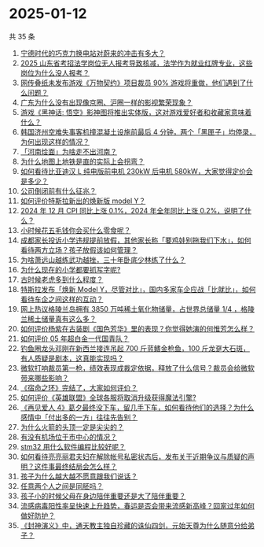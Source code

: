 # 2025-01-12

共 35 条

<!-- BEGIN ZHIHUVIDEO -->
<!-- 最后更新时间 Sun Jan 12 2025 03:07:39 GMT+0800 (China Standard Time) -->
1. [宁德时代的巧克力换电站对蔚来的冲击有多大？](https://www.zhihu.com/question/8672152563)
1. [2025 山东省考招法学岗位无人报考导致核减，法学作为就业红牌专业，这些岗位为什么没人报考？](https://www.zhihu.com/question/9123800811)
1. [网传叠纸未发布游戏《万物契约》项目裁员 90% 游戏将重做，他们遇到了什么问题？](https://www.zhihu.com/question/9077477989)
1. [广东为什么没有出现像京圈、沪圈一样的影视繁荣现象？](https://www.zhihu.com/question/8879007919)
1. [游戏《黑神话: 悟空》影神图将推出实体版，这对游戏爱好者和收藏家意味着什么？](https://www.zhihu.com/question/4759395209)
1. [韩国济州空难失事客机撞混凝土设施前最后 4 分钟，两个「黑匣子」均停录，为何出现这样的情况？](https://www.zhihu.com/question/9317799685)
1. [「河南烩面」为啥走不出河南？](https://www.zhihu.com/question/541421417)
1. [为什么地图上地铁是直的实际上会拐弯？](https://www.zhihu.com/question/626647532)
1. [如何看待比亚迪汉 L 纯电版前电机 230kW 后电机 580kW，大家觉得定价会是多少？](https://www.zhihu.com/question/9265275825)
1. [公司倒闭前有什么征兆？](https://www.zhihu.com/question/6236315980)
1. [如何评价特斯拉新出的焕新版 model Y？](https://www.zhihu.com/question/9212711579)
1. [2024 年 12 月 CPI 同比上涨 0.1%，2024 年全年同比上涨 0.2%，说明了什么？](https://www.zhihu.com/question/9122462193)
1. [小时候花五毛钱你会买什么零食呢？](https://www.zhihu.com/question/9224567600)
1. [成都家长投诉小学违规提前放假，其他家长称「要鸡娃别拖我们下水」，如何看待两方立场？孩子放假该如何管理？](https://www.zhihu.com/question/9131568460)
1. [为啥萧远山越练武功越挫，三十年卧底少林练了什么？](https://www.zhihu.com/question/31877611)
1. [为什么现在的小学都要抓写字呢?](https://www.zhihu.com/question/658640940)
1. [古时候老虎多到什么程度？](https://www.zhihu.com/question/284091530)
1. [特斯拉发布「焕新 Model Y，尽管对比」，国内多家车企应战「比就比」，如何看待车企之间这样的互动？](https://www.zhihu.com/question/9241827580)
1. [网上热议格陵兰岛拥有 3850 万吨稀土氧化物储量，占世界总储量 1/4 ，格陵兰稀土储量真有这么多？](https://www.zhihu.com/question/9221922257)
1. [如何评价杨紫在古装剧《国色芳华》里的表现？你觉得她演的何惟芳怎么样？](https://www.zhihu.com/question/8972809017)
1. [如何评价 05 年超白金一代国青队？](https://www.zhihu.com/question/279154213)
1. [钓鱼圈龙头邓刚在新西兰接连吊起 700 斤蓝鳍金枪鱼，100 斤龙趸大石斑，有人质疑是剧本，这真能实现吗？](https://www.zhihu.com/question/9034784800)
1. [微软打响裁员第一枪，绩效表现成裁定依据，释放了什么信号？裁员会给微软带来哪些影响？](https://www.zhihu.com/question/9026565494)
1. [《宿命之环》完结了，大家如何评价？](https://www.zhihu.com/question/9271093214)
1. [如何评价《英雄联盟》全球各服将取消升级获得魔法引擎?](https://www.zhihu.com/question/9279423290)
1. [《再见爱人 4》葛夕最终没下车，留几手下车，如何看待他们的选择？为什么感情中「付出多的一方」往往先告别？](https://www.zhihu.com/question/9147172978)
1. [为什么火箭的头顶一定是尖尖的？](https://www.zhihu.com/question/9051827363)
1. [有没有机场位于市中心的情况？](https://www.zhihu.com/question/9170826735)
1. [stm32 用什么软件编程比较好呢？](https://www.zhihu.com/question/485678341)
1. [如何看待亮亮丽君夫妇在解除帐号私密状态后，发布关于近期争议与质疑的声明？这件事最终结局会怎么样？](https://www.zhihu.com/question/9094463998)
1. [孩子为什么越大越不愿意跟我们说话？](https://www.zhihu.com/question/9092627046)
1. [任意两个人之间是同胚吗？](https://www.zhihu.com/question/8845895915)
1. [孩子小的时候父母在身边陪伴重要还是大了陪伴重要？](https://www.zhihu.com/question/9140961394)
1. [流感病毒阳性率呈快速上升趋势，春运是否会带来流感新高峰？回家过年如何做好防护？](https://www.zhihu.com/question/9229060766)
1. [《封神演义》中，通天教主独自珍藏的诛仙四剑，元始天尊为什么随意分给弟子？](https://www.zhihu.com/question/500761894)
<!-- END ZHIHUVIDEO -->
